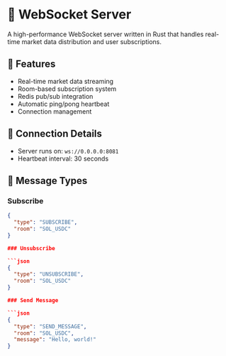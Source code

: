 # 🔌 WebSocket Server

A high-performance WebSocket server written in Rust that handles real-time market data distribution and user subscriptions.

## 🚀 Features

- Real-time market data streaming
- Room-based subscription system
- Redis pub/sub integration
- Automatic ping/pong heartbeat
- Connection management

## 📡 Connection Details

- Server runs on: `ws://0.0.0.0:8081`
- Heartbeat interval: 30 seconds

## 📨 Message Types

### Subscribe

```json
{
  "type": "SUBSCRIBE",
  "room": "SOL_USDC"
}

### Unsubscribe

```json
{
  "type": "UNSUBSCRIBE",
  "room": "SOL_USDC"
}

### Send Message

```json
{
  "type": "SEND_MESSAGE",
  "room": "SOL_USDC",
  "message": "Hello, world!"
}
```

